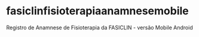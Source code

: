 # fasiclinfisioterapiaanamnesemobile
Registro de Anamnese de Fisioterapia da FASICLIN - versão Mobile Android
